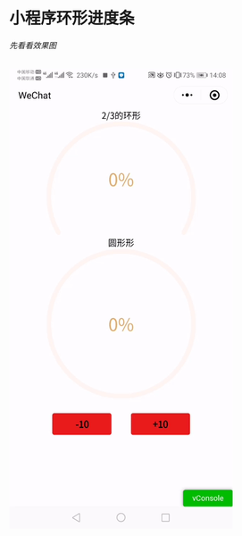 # 小程序环形进度条

###### 先看看效果图
![](https://github.com/954469291/ProgressView/blob/master/static/images/jindu.gif)
